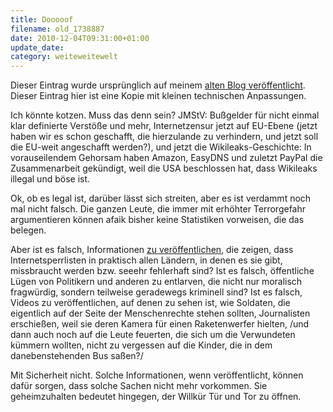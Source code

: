 ```yaml
---
title: Dooooof
filename: old_1738887
date: 2010-12-04T09:31:00+01:00
update_date:
category: weiteweitewelt
---
```

Dieser Eintrag wurde ursprünglich auf meinem [alten Blog veröffentlicht](https://stu.blogger.de/stories/1738887/). Dieser Eintrag hier ist eine Kopie mit kleinen technischen Anpassungen.

Ich könnte kotzen. Muss das denn sein? JMStV: Bußgelder für nicht einmal klar definierte Verstöße und mehr, Internetzensur jetzt auf EU-Ebene (jetzt haben wir es schon geschafft, die hierzulande zu verhindern, und jetzt soll die EU-weit angeschafft werden?), und jetzt die Wikileaks-Geschichte: In vorauseilendem Gehorsam haben Amazon, EasyDNS und zuletzt PayPal die Zusammenarbeit gekündigt, weil die USA beschlossen hat, dass Wikileaks illegal und böse ist.

Ok, ob es legal ist, darüber lässt sich streiten, aber es ist verdammt noch mal nicht falsch. Die ganzen Leute, die immer mit erhöhter Terrorgefahr argumentieren können afaik bisher keine Statistiken vorweisen, die das belegen.

Aber ist es falsch, Informationen [zu veröffentlichen](http://de.wikipedia.org/wiki/Ver%C3%B6ffentlichungen_von_WikiLeaks#Ver.C3.B6ffentlichung_von_Internetsperrlisten_und_Ermittlungsverfahren_gegen_WikiLeaks), die zeigen, dass Internetsperrlisten in praktisch allen Ländern, in denen es sie gibt, missbraucht werden bzw. seeehr fehlerhaft sind? Ist es falsch, öffentliche Lügen von Politikern und anderen zu entlarven, die nicht nur moralisch fragwürdig, sondern teilweise geradewegs kriminell sind? Ist es falsch, Videos zu veröffentlichen, auf denen zu sehen ist, wie Soldaten, die eigentlich auf der Seite der Menschenrechte stehen sollten, Journalisten erschießen, weil sie deren Kamera für einen Raketenwerfer hielten, /und dann auch noch auf die Leute feuerten, die sich um die Verwundeten kümmern wollten, nicht zu vergessen auf die Kinder, die in dem danebenstehenden Bus saßen?/

Mit Sicherheit nicht. Solche Informationen, wenn veröffentlicht, können dafür sorgen, dass solche Sachen nicht mehr vorkommen. Sie geheimzuhalten bedeutet hingegen, der Willkür Tür und Tor zu öffnen.
